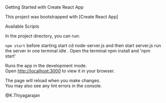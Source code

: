Getting Started with Create React App

This project was bootstrapped with [Create React App]

Available Scripts

In the project directory, you can run:

`npm start`
before starting start cd node-server.js and then start server.js
run the server in one terminal idle .
Open the terminal npm install and 'npm start'

Runs the app in the development mode.\
Open [http://localhost:3000](http://localhost:3000) to view it in your browser.

The page will reload when you make changes.\
You may also see any lint errors in the console.

@K.Thiyagarajan

